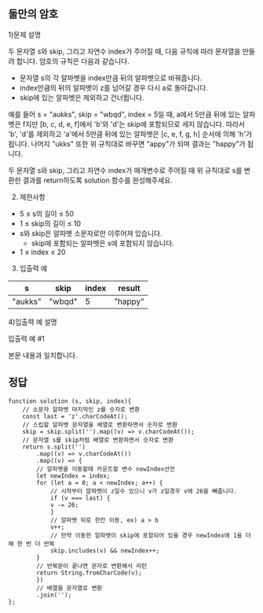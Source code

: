 ## 둘만의 암호

1)문제 설명

두 문자열 s와 skip, 그리고 자연수 index가 주어질 때, 다음 규칙에 따라 문자열을 만들려 합니다. 암호의 규칙은 다음과 같습니다.

- 문자열 s의 각 알파벳을 index만큼 뒤의 알파벳으로 바꿔줍니다.
- index만큼의 뒤의 알파벳이 z를 넘어갈 경우 다시 a로 돌아갑니다.
- skip에 있는 알파벳은 제외하고 건너뜁니다.

예를 들어 s = "aukks", skip = "wbqd", index = 5일 때, a에서 5만큼 뒤에 있는 알파벳은 f지만 [b, c, d, e, f]에서 'b'와 'd'는 skip에 포함되므로 세지 않습니다. 따라서 'b', 'd'를 제외하고 'a'에서 5만큼 뒤에 있는 알파벳은 [c, e, f, g, h] 순서에 의해 'h'가 됩니다. 나머지 "ukks" 또한 위 규칙대로 바꾸면 "appy"가 되며 결과는 "happy"가 됩니다.

두 문자열 s와 skip, 그리고 자연수 index가 매개변수로 주어질 때 위 규칙대로 s를 변환한 결과를 return하도록 solution 함수를 완성해주세요.

2) 제한사항
- 5 ≤ s의 길이 ≤ 50
- 1 ≤ skip의 길이 ≤ 10
- s와 skip은 알파벳 소문자로만 이루어져 있습니다.
    - skip에 포함되는 알파벳은 s에 포함되지 않습니다.
- 1 ≤ index ≤ 20

3) 입출력 예

| s | skip | index | result |
| -- | -- | -- | -- |
| "aukks" | "wbqd" | 5 | "happy" |
			
4)입출력 예 설명

입출력 예 #1

본문 내용과 일치합니다.

## 정답
    function solution (s, skip, index){
        // 소문자 알파벳 마지막인 z를 숫자로 변환
        const last = 'z'.charCodeAt();
        // 스킵할 알파벳 문자열을 배열로 변환하면서 숫자로 변환
        skip = skip.split('').map((v) => v.charCodeAt());
        // 문자열 s를 skip처럼 배열로 변환하면서 숫자로 변환
        return s.split('')
            .map((v) => v.charCodeAt())
            .map((v) => {
            // 알파벳을 이동할때 카운트할 변수 newIndex선언
            let newIndex = index;
            for (let a = 0; a < newIndex; a++) {
                // 시작부터 알파벳이 z일수 있으니 v가 z일경우 v에 26을 빼줍니다.
                if (v === last) {
                v -= 26;
                }
                // 알파벳 뒤로 한칸 이동, ex) a > b
                v++;
                // 만약 이동한 알파벳이 skip에 포함되어 있을 경우 newIndex에 1을 더해 한 번 더 반복
                skip.includes(v) && newIndex++;
            }
            // 반복문이 끝나면 문자로 변환해서 리턴
            return String.fromCharCode(v);
            })
            // 배열을 문자열로 변환
            .join('');
    };